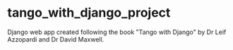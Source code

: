 # tango_with_django_project
Django web app created following the book "Tango with Django" by Dr Leif Azzopardi and Dr David Maxwell.
